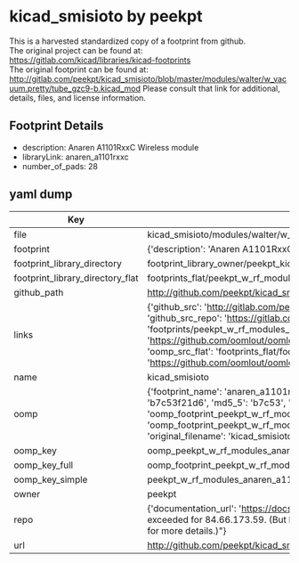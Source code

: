 # kicad_smisioto by peekpt  
This is a harvested standardized copy of a footprint from github.  
The original project can be found at:  
https://gitlab.com/kicad/libraries/kicad-footprints  
The original footprint can be found at:
http://gitlab.com/peekpt/kicad_smisioto/blob/master/modules/walter/w_vacuum.pretty/tube_gzc9-b.kicad_mod
Please consult that link for additional, details, files, and license information.  
## Footprint Details
* description: Anaren A1101RxxC Wireless module  
* libraryLink: anaren_a1101rxxc  
* number_of_pads: 28  
## yaml dump  
| Key | Value |  
| --- | --- |  
| file | kicad_smisioto/modules/walter/w_rf_modules.pretty/anaren_a1101rxxc.kicad_mod |  
| footprint | {'description': 'Anaren A1101RxxC Wireless module', 'libraryLink': 'anaren_a1101rxxc', 'number_of_pads': 28} |  
| footprint_library_directory | footprint_library_owner/peekpt_kicad_smisioto |  
| footprint_library_directory_flat | footprints_flat/peekpt_w_rf_modules_anaren_a1101rxxc/working |  
| github_path | http://github.com/peekpt/kicad_smisioto/blob/master/modules/walter/w_rf_modules.pretty/anaren_a1101rxxc.kicad_mod |  
| links | {'github_src': 'http://gitlab.com/peekpt/kicad_smisioto/blob/master/modules/walter/w_vacuum.pretty/tube_gzc9-b.kicad_mod', 'github_src_repo': 'https://gitlab.com/kicad/libraries/kicad-footprints', 'oomp_bot': 'footprints/peekpt_w_rf_modules_anaren_a1101rxxc/working', 'oomp_bot_github': 'https://github.com/oomlout/oomlout_oomp_footprint_bot/tree/main/footprints/peekpt_w_rf_modules_anaren_a1101rxxc/working', 'oomp_src_flat': 'footprints_flat/footprints_flat/peekpt_w_rf_modules_anaren_a1101rxxc/working', 'oomp_src_flat_github': 'https://github.com/oomlout/oomlout_oomp_footprint_src/tree/main/footprints_flat/peekpt_w_rf_modules_anaren_a1101rxxc/working'} |  
| name | kicad_smisioto |  
| oomp | {'footprint_name': 'anaren_a1101rxxc', 'library_name': 'w_rf_modules', 'md5': 'b7c53f21d6b8c9b7efafca7687b6c1c8', 'md5_10': 'b7c53f21d6', 'md5_5': 'b7c53', 'md5_6': 'b7c53f', 'oomp_key': 'oomp_peekpt_w_rf_modules_anaren_a1101rxxc', 'oomp_key_extra': 'oomp_footprint_peekpt_w_rf_modules_anaren_a1101rxxc', 'oomp_key_full': 'oomp_footprint_peekpt_w_rf_modules_anaren_a1101rxxc_b7c53f', 'oomp_key_simple': 'peekpt_w_rf_modules_anaren_a1101rxxc', 'original_filename': 'kicad_smisioto/modules/walter/w_rf_modules.pretty/anaren_a1101rxxc.kicad_mod', 'owner_name': 'peekpt'} |  
| oomp_key | oomp_peekpt_w_rf_modules_anaren_a1101rxxc |  
| oomp_key_full | oomp_footprint_peekpt_w_rf_modules_anaren_a1101rxxc |  
| oomp_key_simple | peekpt_w_rf_modules_anaren_a1101rxxc |  
| owner | peekpt |  
| repo | {'documentation_url': 'https://docs.github.com/rest/overview/resources-in-the-rest-api#rate-limiting', 'message': "API rate limit exceeded for 84.66.173.59. (But here's the good news: Authenticated requests get a higher rate limit. Check out the documentation for more details.)"} |  
| url | http://github.com/peekpt/kicad_smisioto |  

